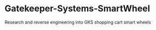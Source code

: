 # Gatekeeper-Systems-SmartWheel
Research and reverse engineering into GKS shopping cart smart wheels
